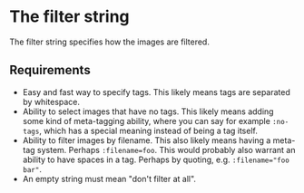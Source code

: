 # The filter string

The filter string specifies how the images are filtered.

## Requirements

- Easy and fast way to specify tags. This likely means tags are separated by whitespace.
- Ability to select images that have no tags. This likely means adding some kind of meta-tagging ability, where you can say for example `:no-tags`, which has a special meaning instead of being a tag itself.
- Ability to filter images by filename. This also likely means having a meta-tag system. Perhaps `:filename=foo`. This would probably also warrant an ability to have spaces in a tag. Perhaps by quoting, e.g. `:filename="foo bar"`.
- An empty string must mean "don't filter at all".
